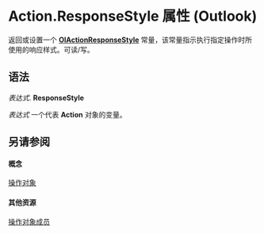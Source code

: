 
# Action.ResponseStyle 属性 (Outlook)

返回或设置一个  **[OlActionResponseStyle](9981a41c-57e4-b981-e245-075811a10cdc.md)** 常量，该常量指示执行指定操作时所使用的响应样式。可读/写。


## 语法

 _表达式_. **ResponseStyle**

 _表达式_ 一个代表 **Action** 对象的变量。


## 另请参阅


#### 概念


[操作对象](22bd8d4a-9cf4-bd37-011b-8da3dfadf761.md)
#### 其他资源


[操作对象成员](b423cdd8-c67e-a53b-9166-eacfd5a33e7c.md)